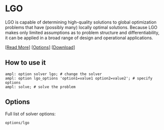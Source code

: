 # LGO

LGO is capable of determining high-quality solutions to global optimization problems that have (possibly many) locally optimal solutions. Because LGO makes only limited assumptions as to problem structure and differentiability, it can be applied in a broad range of design and operational applications.

[[Read More](https://ampl.com/products/solvers/solvers-we-sell/lgo/)]
[[Options](options/lgo)]
[[Download](https://portal.ampl.com)]

## How to use it

```ampl
ampl: option solver lgo; # change the solver
ampl: option lgo_options 'option1=value1 option2=value2'; # specify options
ampl: solve; # solve the problem
```

## Options

Full list of solver options:
```{toctree}
options/lgo
```
